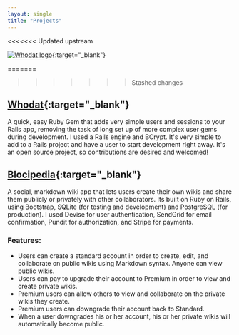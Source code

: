 ```yaml
---
layout: single
title: "Projects"
---
```

<<<<<<< Updated upstream

[![Whodat logo](/site/assets/images/whodat-logo-small.png)](https://github.com/bperlik/whodat/){:target="_blank"}

=======
>>>>>>> Stashed changes
## [Whodat](https://github.com/bperlik/whodat){:target="_blank"} ##

A quick, easy Ruby Gem that adds very simple users and sessions to your Rails app, removing the task of long set up of more complex user gems during development. I used a Rails engine and BCrypt. It's very simple to add to a Rails project and have a user to start development right away. It's an open source project, so contributions are desired and welcomed!


## [Blocipedia](https://blocipedia-bperlik.herokuapp.com/){:target="_blank"} ##

A social, markdown wiki app that lets users create their own wikis and share them publicly or privately with other collaborators. Its built on Ruby on Rails, using Bootstrap, SQLite (for testing and development) and PostgreSQL (for production). I used Devise for user authentication, SendGrid for email confirmation, Pundit for authorization, and Stripe for payments.

### Features: ###
* Users can create a standard account in order to create, edit, and collaborate on public wikis using Markdown syntax. Anyone can view public wikis.
* Users can pay to upgrade their account to Premium in order to view and create private wikis.
* Premium users can allow others to view and collaborate on the private wikis they create.
* Premium users can downgrade their account back to Standard.
* When a user downgrades his or her account, his or her private wikis will automatically become public.

